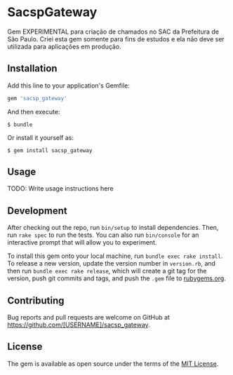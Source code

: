 # SacspGateway

Gem EXPERIMENTAL para criação de chamados no SAC da Prefeitura de São Paulo.
Criei esta gem somente para fins de estudos e ela não deve ser utilizada para aplicações em produção.

## Installation

Add this line to your application's Gemfile:

```ruby
gem 'sacsp_gateway'
```

And then execute:

    $ bundle

Or install it yourself as:

    $ gem install sacsp_gateway

## Usage

TODO: Write usage instructions here

## Development

After checking out the repo, run `bin/setup` to install dependencies. Then, run `rake spec` to run the tests. You can also run `bin/console` for an interactive prompt that will allow you to experiment.

To install this gem onto your local machine, run `bundle exec rake install`. To release a new version, update the version number in `version.rb`, and then run `bundle exec rake release`, which will create a git tag for the version, push git commits and tags, and push the `.gem` file to [rubygems.org](https://rubygems.org).

## Contributing

Bug reports and pull requests are welcome on GitHub at https://github.com/[USERNAME]/sacsp_gateway.


## License

The gem is available as open source under the terms of the [MIT License](http://opensource.org/licenses/MIT).

